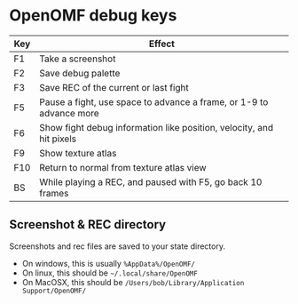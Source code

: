 # OpenOMF debug keys

| Key | Effect                                                                |
|-----|-----------------------------------------------------------------------|
| F1  | Take a screenshot                                                     |
| F2  | Save debug palette                                                    |
| F3  | Save REC of the current or last fight                                 |
| F5  | Pause a fight, use space to advance a frame, or 1-9 to advance more   |
| F6  | Show fight debug information like position, velocity, and hit pixels  |
| F9  | Show texture atlas                                                    |
| F10 | Return to normal from texture atlas view                              |
| BS  | While playing a REC, and paused with F5, go back 10 frames            |

## Screenshot & REC directory

Screenshots and rec files are saved to your state directory.
- On windows, this is usually `%AppData%/OpenOMF/`
- On linux, this should be `~/.local/share/OpenOMF`
- On MacOSX, this should be `/Users/bob/Library/Application Support/OpenOMF/`
